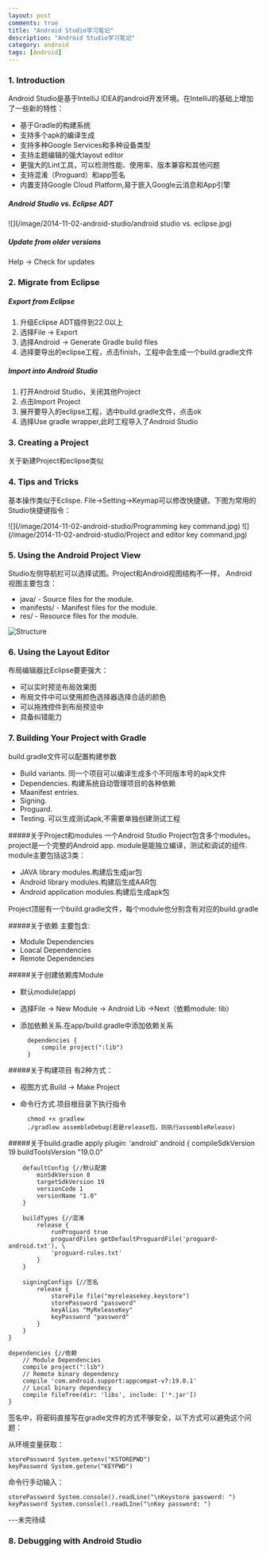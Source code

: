 ```yaml
---
layout: post
comments: true
title: "Android Studio学习笔记"
description: "Android Studio学习笔记"
category: android
tags: [Android]
---
```



### 1. Introduction
Android Studio是基于IntelliJ IDEA的android开发环境。在IntelliJ的基础上增加了一些新的特性：

- 基于Gradle的构建系统
- 支持多个apk的编译生成
- 支持多种Google Services和多种设备类型
- 支持主题编辑的强大layout editor
- 更强大的Lint工具，可以检测性能、使用率、版本兼容和其他问题
- 支持混淆（Proguard）和app签名
- 内置支持Google Cloud Platform,易于嵌入Google云消息和App引擎

<!--more-->

##### Android Studio vs. Eclipse ADT 
![](/image/2014-11-02-android-studio/android studio vs. eclipse.jpg)

##### Update from older versions
Help -> Check for updates

### 2. Migrate from Eclipse
##### Export from Eclipse
1. 升级Eclipse ADT插件到22.0以上
2. 选择File -> Export
3. 选择Android -> Generate Gradle build files
4. 选择要导出的eclipse工程，点击finish，工程中会生成一个build.gradle文件
##### Import into Android Studio
1. 打开Android Studio，关闭其他Project
2. 点击Import Project
3. 展开要导入的eclipse工程，选中build.gradle文件，点击ok
4. 选择Use gradle wrapper,此时工程导入了Android Studio

### 3. Creating a Project
关于新建Project和eclipse类似

### 4. Tips and Tricks
基本操作类似于Eclispe.
File->Setting->Keymap可以修改快捷键。下图为常用的Studio快捷键指令：

![](/image/2014-11-02-android-studio/Programming key command.jpg)
![](/image/2014-11-02-android-studio/Project and editor key command.jpg)

### 5. Using the Android Project View
Studio左侧导航栏可以选择试图。Project和Android视图结构不一样，
Android视图主要包含：

- java/ - Source files for the module.
- manifests/ - Manifest files for the module.
- res/ - Resource files for the module.

![Structure](https://developer.android.com/images/tools/projectview03.png)
### 6. Using the Layout Editor
布局编辑器比Eclipse要更强大：

- 可以实时预览布局效果图
- 布局文件中可以使用颜色选择器选择合适的颜色
- 可以拖拽控件到布局预览中
- 具备纠错能力

### 7. Building Your Project with Gradle
build.gradle文件可以配置构建参数

- Build variants. 同一个项目可以编译生成多个不同版本号的apk文件
- Dependencies. 构建系统自动管理项目的各种依赖
- Maanifest entries. 
- Signing.
- Proguard.
- Testing. 可以生成测试apk,不需要单独创建测试工程

#####关于Project和modules
一个Android Studio Project包含多个modules。
project是一个完整的Android app.
module是能独立编译，测试和调试的组件.
module主要包括这3类：

- JAVA library modules.构建后生成jar包
- Android library modules.构建后生成AAR包
- Android application modules.构建后生成apk包

Project顶层有一个build.gradle文件，每个module也分别含有对应的build.gradle

#####关于依赖
主要包含:

- Module Dependencies
- Loacal Dependencies
- Remote Dependencies

#####关于创建依赖库Module

- 默认module(app)
- 选择File -> New Module -> Android Lib ->Next（依赖module: lib）
- 添加依赖关系.在app/build.gradle中添加依赖关系  

		dependencies {
			compile project(":lib")
		}

#####关于构建项目
有2种方式：

- 视图方式.Build -> Make Project
- 命令行方式.项目根目录下执行指令

		chmod +x gradlew
		./gradlew assembleDebug(若是release包，则执行assembleRelease)

		
#####关于build.gradle
	apply plugin: 'android'
	android {
    	compileSdkVersion 19
    	buildToolsVersion "19.0.0"

    	defaultConfig {//默认配置
        	minSdkVersion 8
       		targetSdkVersion 19
        	versionCode 1
        	versionName "1.0"
    	}

    	buildTypes {//混淆
        	release {
            	runProguard true
            	proguardFiles getDefaultProguardFile('proguard-android.txt'), \
            	'proguard-rules.txt'
        	}
    	}

    	signingConfigs {//签名
        	release {
            	storeFile file("myreleasekey.keystore")
            	storePassword "password"
            	keyAlias "MyReleaseKey"
            	keyPassword "password"
        	}
    	}
	}

	dependencies {//依赖
		// Module Dependencies
    	compile project(":lib")
		// Remote binary dependency
    	compile 'com.android.support:appcompat-v7:19.0.1'
		// Local binary dependecy
    	compile fileTree(dir: 'libs', include: ['*.jar'])
	}

签名中，将密码直接写在gradle文件的方式不够安全，以下方式可以避免这个问题：

从环境变量获取：

	storePassword System.getenv("KSTOREPWD")
	keyPassword System.getenv("KEYPWD")

命令行手动输入：

	storePassword System.console().readLine("\nKeystore password: ")
	keyPassword System.console().readLIne("\nKey password: ")

---未完待续
### 8. Debugging with Android Studio